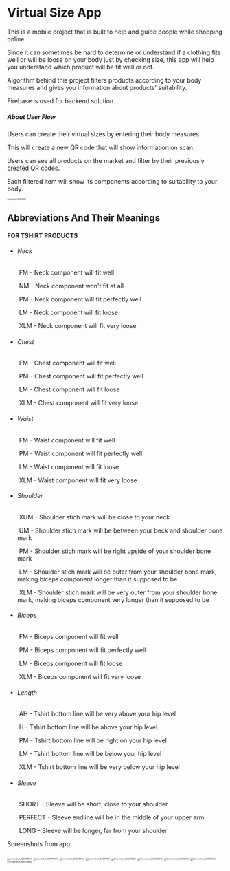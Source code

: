 # Virtual Size App



This is a mobile project that is built to help and guide people while shopping online.

Since it can sometimes be hard to determine or understand if a clothing fits well or will be loose on your body just by checking size, this app will help you understand which product will be fit well or not.



Algorithm behind this project filters products according to your body measures and gives you information about products' suitability.



Firebase is used for backend solution.





##### About User Flow

Users can create their virtual sizes by entering their body measures.

This will create a new QR code that will show information on scan.

Users can see all products on the market and filter by their previously created QR codes.

Each filtered item will show its components according to suitability to your body.

<img src="https://user-images.githubusercontent.com/68128434/132946374-e7922538-d6eb-4230-a1ab-bab01dffc619.png" alt="Screenshot_1629719655" style="zoom: 25%;" />





## Abbreviations And Their Meanings



#### FOR TSHIRT PRODUCTS

- ###### Neck

  ​	FM - Neck component will fit well

  ​	NM - Neck component won't fit at all

  ​	PM - Neck component will fit perfectly well 

  ​	LM - Neck component will fit loose

  ​	XLM - Neck component will fit very loose

  

- ###### Chest

  ​	FM - Chest component will fit well

  ​	PM - Chest component will fit perfectly well

  ​	LM - Chest component will fit loose

  ​	XLM - Chest component will fit very loose

  

- ###### Waist

  ​	FM - Waist component will fit well

  ​	PM - Waist component will fit perfectly well

  ​	LM - Waist component will fit loose

  ​	XLM - Waist component will fit very loose

  

- ###### Shoulder

  ​	XUM - Shoulder stich mark will be close to your neck

  ​	UM - Shoulder stich mark will be between your beck and shoulder bone mark

  ​	PM - Shoulder stich mark will be right upside of your shoulder bone mark

  ​	LM - Shoulder stich mark will be outer from your shoulder bone mark, making biceps component longer than it supposed to be

  ​	XLM - Shoulder stich mark will be very outer from your shoulder bone mark, making biceps component very longer than it supposed to be 

  

- ###### Biceps

  ​	FM - Biceps component will fit well

  ​	PM - Biceps component will fit perfectly well

  ​	LM - Biceps component will fit loose

  ​	XLM - Biceps component will fit very loose

  

- ###### Length

  ​	AH - Tshirt bottom line will be very above your hip level

  ​	H - Tshirt bottom line will be above your hip level

  ​	PM - Tshirt bottom line will be right on your hip level

  ​	LM - Tshirt bottom line will be below your hip level

  ​	XLM - Tshirt bottom line will be very below your hip level

  

- ###### Sleeve

  ​	SHORT - Sleeve will be short, close to your shoulder

  ​	PERFECT - Sleeve endline will be in the middle of your upper arm

  ​	LONG - Sleeve will be longer, far from your shoulder



Screenshots from app:



<img src="https://user-images.githubusercontent.com/68128434/132946868-fcfb6ddf-d0e9-41bb-bf74-4dd56a5c6ed3.png" alt="Screenshot_1629719514" style="zoom:33%;" />

 



<img src="https://user-images.githubusercontent.com/68128434/132946870-82569fae-55d5-4444-bbe5-35e0d315a5bb.png" alt="Screenshot_1629719541" style="zoom:33%;" />



<img src="https://user-images.githubusercontent.com/68128434/132946871-6605f9fb-dfdf-4a6d-8ff8-1dcfcb9f26b6.png" alt="Screenshot_1629719583" style="zoom:33%;" />



<img src="https://user-images.githubusercontent.com/68128434/132946873-3b4f7f8a-6764-4363-b222-9fb7b0711f1e.png" alt="Screenshot_1629719611" style="zoom:33%;" />

<img src="https://user-images.githubusercontent.com/68128434/132946877-8ffaf751-d710-475f-a429-abb29c63b8f8.png" alt="Screenshot_1629719615" style="zoom:33%;" />



<img src="https://user-images.githubusercontent.com/68128434/132946878-5f8f25d4-25d9-4f80-8a59-3069d723264c.png" alt="Screenshot_1629719646" style="zoom:33%;" />







<img src="https://user-images.githubusercontent.com/68128434/132946880-555296c1-63aa-4d20-bc1d-e42a934383f6.png" alt="Screenshot_1629719655" style="zoom:33%;" />



<img src="https://user-images.githubusercontent.com/68128434/132946862-732f569c-1dfd-4fd5-8601-b896b75e5941.png" alt="Screenshot_1629719663" style="zoom:33%;" />



<img src="https://user-images.githubusercontent.com/68128434/132946855-19819bbe-1d54-4859-a271-ca02e85c3b3d.png" alt="Screenshot_1629719660" style="zoom:33%;" />



